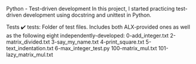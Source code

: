 Python - Test-driven development
In this project, I started practicing test-driven development using docstring and unittest in Python.

Tests ✔️
tests: Folder of test files. Includes both ALX-provided ones as well as the following eight independently-developed:
0-add_integer.txt
2-matrix_divided.txt
3-say_my_name.txt
4-print_square.txt
5-text_indentation.txt
6-max_integer_test.py
100-matrix_mul.txt
101-lazy_matrix_mul.txt